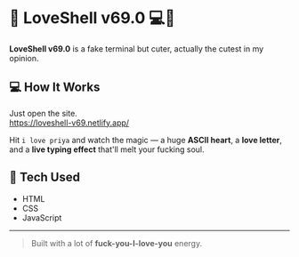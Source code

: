 # 💖 LoveShell v69.0 💻🌸

**LoveShell v69.0** is a fake terminal but cuter, actually the cutest in my opinion.  

## 💻 How It Works

Just open the site.  
https://loveshell-v69.netlify.app/

Hit `i love priya` and watch the magic — a huge **ASCII heart**, a **love letter**, and a **live typing effect** that'll melt your fucking soul.

## 💅 Tech Used
- HTML
- CSS 
- JavaScript 

---

> Built with a lot of **fuck-you-I-love-you** energy.

